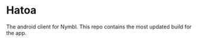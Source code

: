 Hatoa
================================
The android client for Nymbl. This repo contains the most updated build for the app.